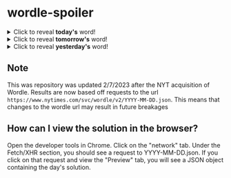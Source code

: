 # wordle-spoiler

<details>
  <summary>Click to reveal <b>today's</b> word!</summary>
  <br>
  <b> ranch </b>
</details>

<details>
  <summary>Click to reveal <b>tomorrow's</b> word!</summary>
  <br>
  <b> shyly </b>
</details>

<details>
  <summary>Click to reveal <b>yesterday's</b> word!</summary>
  <br>
  <b> strap </b>
</details>

## Note
This was repository was updated 2/7/2023 after the NYT acquisition of Wordle. Results are now based off requests to the url `https://www.nytimes.com/svc/wordle/v2/YYYY-MM-DD.json`. This means that changes to the wordle url may result in future breakages

## How can I view the solution in the browser?
Open the developer tools in Chrome. Click on the "network" tab. Under the Fetch/XHR section, you should see a request to YYYY-MM-DD.json. If you click on that request and view the "Preview" tab, you will see a JSON object containing the day's solution.